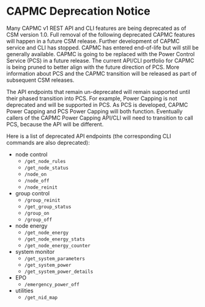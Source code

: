 # CAPMC Deprecation Notice

Many CAPMC v1 REST API and CLI features are being deprecated as of CSM version 1.0. Full removal of the following deprecated CAPMC features will happen in a future CSM release.
Further development of CAPMC service and CLI has stopped. CAPMC has entered end-of-life but will still be generally available. CAPMC is going to be replaced with the Power Control
Service (PCS) in a future release. The current API/CLI portfolio for CAPMC is being pruned to better align with the future direction of PCS. More information about PCS and the CAPMC
transition will be released as part of subsequent CSM releases.

The API endpoints that remain un-deprecated will remain supported until their phased transition into PCS. For example, Power Capping is not deprecated and will be supported in PCS.
As PCS is developed, CAPMC Power Capping and PCS Power Capping will both function. Eventually callers of the CAPMC Power Capping API/CLI will need to transition to call PCS, because
the API will be different.

Here is a list of deprecated API endpoints (the corresponding CLI commands are also deprecated):

* node control
  * `/get_node_rules`
  * `/get_node_status`
  * `/node_on`
  * `/node_off`
  * `/node_reinit`
* group control
  * `/group_reinit`
  * `/get_group_status`
  * `/group_on`
  * `/group_off`
* node energy
  * `/get_node_energy`
  * `/get_node_energy_stats`
  * `/get_node_energy_counter`
* system monitor
  * `/get_system_parameters`
  * `/get_system_power`
  * `/get_system_power_details`
* EPO
  * `/emergency_power_off`
* utilities
  * `/get_nid_map`
